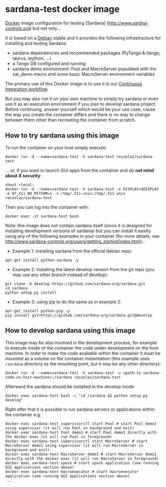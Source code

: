 # sardana-test docker image

[Docker](http://www.docker.com) image configuration for testing [Sardana]
(http://www.sardna-controls.org) but not only...

It is based on a [Debian](http://www.debian.org) stable and it provides the following infrastructure for installing and testing Sardana:

* sardana dependencies and recommended packages (PyTango & itango, taurus, ipython, ...)
* a Tango DB configured and running
* sardana demo environment: Pool and MacroServer populated with the sar_demo macro and some basic MacroServer environment variables

The primary use of this Docker image is to use it in our [Continuous Integration workflow](https://travis-ci.org/sardana-org/sardana).

But you may also run it on your own machine to simply try sardana or even 
use it as an execution environment if you plan to develop sardana project. 
Before continuing, answer yourself which would be your use case, cause the 
way you create the container differs and there is no way to change between 
them other than recreating the container from scratch. 

## How to try sardana using this image

To run the container on your host simply execute:

~~~~
docker run -d --name=sardana-test -h sardana-test reszelaz/sardana-test
~~~~

... or, if you want to launch GUI apps from the container and do **not mind about X security**:

~~~~
xhost +local:
docker run -d --name=sardana-test -h sardana-test -e DISPLAY=$DISPLAY -e QT_X11_NO_MITSHM=1 -v /tmp/.X11-unix:/tmp/.X11-unix reszelaz/sardana-test
~~~~

Then you can log into the container with:

~~~~
docker exec -it sardana-test bash
~~~~

Note: this image does not contain sardana itself (since it is designed for installing development versions of sardana) but you can install it easilly using any of the following examples in your container (for more details, see http://www.sardana-controls.org/users/getting_started/index.html).:

- Example 1: installing sardana from the official debian repo:

~~~~
apt-get install python-sardana -y
~~~~

- Example 2: installing the latest develop version from the git repo (you may use any other branch instead of develop):

~~~~
git clone -b develop https://github.com/sardana-org/sardana.git
cd sardana
python setup.py install
~~~~

- Example 3: using pip to do the same as in example 2:

~~~~
apt-get install python-pip -y
pip install git+https://github.com/sardana-org/sardana.git@develop
~~~~

## How to develop sardana using this image

This image may be also involved in the development process, for example to
execute inside of the container the code under development on the host machine.
In order to make the code available within the container it must be mounted
as a volume on the container instantiation (this example uses `/sardana`
directory as the mounting point, but it may be any other directory):

~~~~
docker run -d --name=sardana-test -h sardana-test -v <path-to-sardana-code-on-host-machine>:/sardana reszelaz/sardana-test
~~~~

Afterward the sardana should be installed in the develop mode:

~~~~
docker exec sardana-test bash -c "cd /sardana && python setup.py develop"
~~~~

Right after that it is possible to run sardana servers or applications within the container e.g.

~~~~
docker exec sardana-test supervisorctl start Pool # start Pool demo1 using supervisor (it will run Pool in background and exit)
docker exec sardana-test Pool demo1 # start Pool demo1 directly with the docker exec (it will run Pool in foreground)
docker exec sardana-test supervisorctl start MacroServer # start MacroServer demo1 using supervisor (it will run MacroServer in background and exit)
docker exec sardana-test MacroServer demo1 # start MacroServer demo1 directly with the docker exec (it will run MacroServer in foreground)
docker exec sardana-test spock # start spock application (see running GUI applications section above)
docker exec sardana-test macroexecutor # start macroexecutor application (see running GUI applications section above)
...
~~~~
